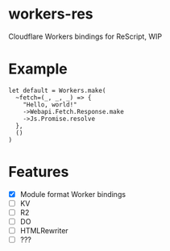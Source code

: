 # workers-res

Cloudflare Workers bindings for ReScript, WIP

# Example

```res
let default = Workers.make(
  ~fetch=(_, _, _) => {
    "Hello, world!"
    ->Webapi.Fetch.Response.make
    ->Js.Promise.resolve
  },
  ()
)
```

# Features

- [x] Module format Worker bindings
- [ ] KV
- [ ] R2
- [ ] DO
- [ ] HTMLRewriter
- [ ] ???
